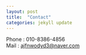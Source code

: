 ```yaml
---
layout: post
title:  "Contact"
categories: jekyll update
---
```

  

Phone : 010-8386-4856  
Mail : ajfnwodyd3@naver.com  
